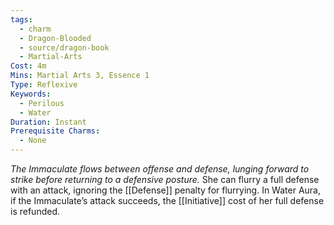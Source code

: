 ```yaml
---
tags:
  - charm
  - Dragon-Blooded
  - source/dragon-book
  - Martial-Arts
Cost: 4m
Mins: Martial Arts 3, Essence 1
Type: Reflexive
Keywords:
  - Perilous
  - Water
Duration: Instant
Prerequisite Charms:
  - None
---
```

*The Immaculate flows between offense and defense, lunging forward to strike before returning to a defensive posture.*
She can flurry a full defense with an attack, ignoring the [[Defense]] penalty for flurrying. 
In Water Aura, if the Immaculate’s attack succeeds, the [[Initiative]] cost of her full defense is refunded.